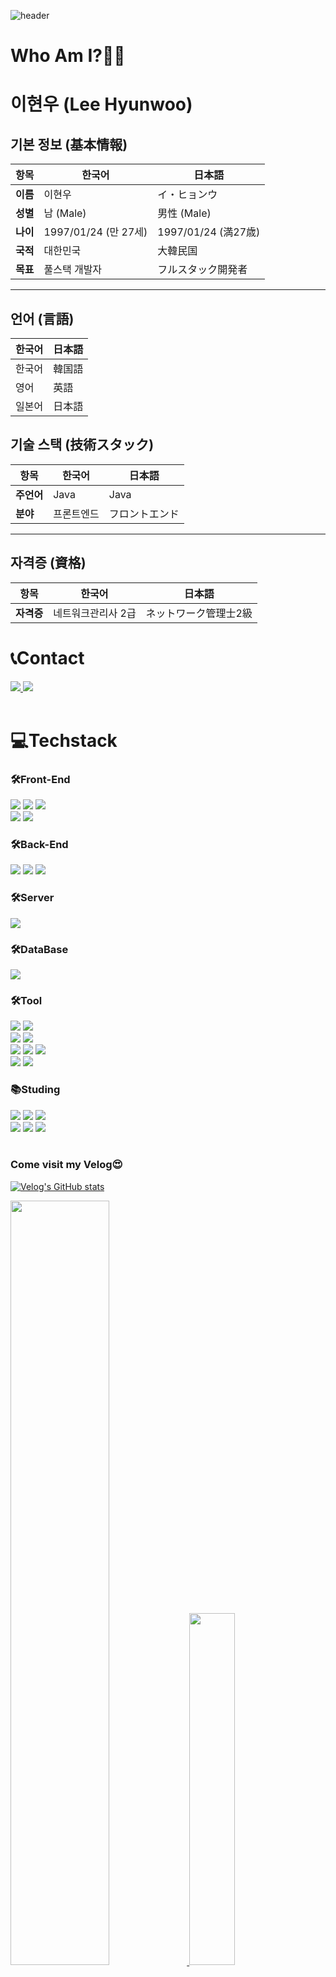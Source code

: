 ![header](https://capsule-render.vercel.app/api?type=waving&color=c9f3ff&height=240&text=WELCOME&fontColor=23a0c2&fontSize=75&fontAlign=25&fontAlignY=30&desc=toMyGitHub😍&descAlign=13&descAlignY=45%&animation=twinkling)
# Who Am I?🧑‍💻
# 이현우 (Lee Hyunwoo)
 
## 기본 정보 (基本情報)

| 항목 | 한국어  | 日本語 |
|------|-----------------|-------------------|
| **이름** | 이현우 | イ・ヒョンウ |
| **성별** | 남 (Male) | 男性 (Male) |
| **나이** | 1997/01/24 (만 27세) | 1997/01/24 (満27歳) |
| **국적** | 대한민국 | 大韓民国 |
| **목표** | 풀스택 개발자 | フルスタック開発者 |

--- 

## 언어 (言語)

| 한국어 | 日本語 |
|-----------------|-------------------|
| 한국어 | 韓国語 |
| 영어 | 英語 |
| 일본어 | 日本語 |

## 기술 스택 (技術スタック)

| 항목 | 한국어  | 日本語 |
|------|-----------------|-------------------|
| **주언어** | Java | Java |
| **분야** | 프론트엔드 | フロントエンド |

---

## 자격증 (資格)

| 항목 | 한국어  | 日本語 |
|------|-----------------|-------------------|
| **자격증** | 네트워크관리사 2급 | ネットワーク管理士2級 |



# 📞Contact
<div>
   <a href="mailto:lho90554@gmail.com">
      <img src="https://img.shields.io/badge/lho90554@gmail.com-D14836?style=for-the-badge&logo=gmail&logoColor=white"/>
   </a>
   <a href="https://velog.io/@lhw9054">
      <img src="https://img.shields.io/badge/Velog-1EBC8F?style=for-the-badge&logo=velog&logoColor=white"/>
   </a>
</div>
<br>

# 💻Techstack
<div> 
  <h3>🛠️Front-End</h3>  
    <img src="https://img.shields.io/badge/html5-E34F26?style=for-the-badge&logo=html5&logoColor=white"> 
    <img src="https://img.shields.io/badge/css-1572B6?style=for-the-badge&logo=css3&logoColor=white"> 
    <img src="https://img.shields.io/badge/JavaScript-F7DF1E?style=for-the-badge&logo=JavaScript&logoColor=white"> <br>
    <img src="https://img.shields.io/badge/Jsp-e76f00?style=for-the-badge&logo=Jsp&logoColor=white"> 
    <img src="https://img.shields.io/badge/Ajax-2c83b9?style=for-the-badge&logo=Ajax&logoColor=white"> 
        
  <h3>🛠️Back-End</h3>
    <img src="https://img.shields.io/badge/Java-ED8B00?style=for-the-badge&logo=openjdk&logoColor=white">
    <img src="https://img.shields.io/badge/Spring-6DB33F?style=for-the-badge&logo=spring&logoColor=white">
    <img src="https://img.shields.io/badge/MyBatis-000000?style=for-the-badge&logo=MyBatis&logoColor=white"> 
  
  <h3>🛠️Server</h3>
    <img src="https://img.shields.io/badge/apachetomcat-F8DC75?style=for-the-badge&logo=apachetomcat&logoColor=black"> 
  
  <h3>🛠️DataBase</h3>
    <img src="https://img.shields.io/badge/Oracle-F80000?style=for-the-badge&logo=oracle&logoColor=black">
    
  <h3>🛠️Tool</h3>
     <img src="https://img.shields.io/badge/Eclipse-2C2255?style=for-the-badge&logo=eclipse&logoColor=white">
     <img src="https://img.shields.io/badge/visualstudiocode-007ACC?style=for-the-badge&logo=visualstudiocode&logoColor=white"> <br>
     <img src="https://img.shields.io/badge/GIT-E44C30?style=for-the-badge&logo=git&logoColor=white">
     <img src="https://img.shields.io/badge/github-181717?style=for-the-badge&logo=github&logoColor=white"> <br>
     <img src="https://img.shields.io/badge/mac%20os-000000?style=for-the-badge&logo=apple&logoColor=white">
     <img src="https://img.shields.io/badge/Windows-0078D6?style=for-the-badge&logo=windows&logoColor=white">
     <img src="https://img.shields.io/badge/Linux-FCC624?style=for-the-badge&logo=linux&logoColor=black"> <br>
     <img src="https://img.shields.io/badge/notion-000000?style=for-the-badge&logo=notion&logoColor=white"> 
     <img src="https://img.shields.io/badge/microsoftexcel-217346?style=for-the-badge&logo=microsoftexcel&logoColor=white"> 
     
  <h3>📚Studing</h3>
    <img src="https://img.shields.io/badge/Python-3776AB?style=for-the-badge&logo=Python&logoColor=white">
    <img src="https://img.shields.io/badge/jquery-0769AD?style=for-the-badge&logo=jquery&logoColor=white">
    <img src="https://img.shields.io/badge/intellijidea-000000?style=for-the-badge&logo=intellijidea&logoColor=white"> <br>
    <img src="https://img.shields.io/badge/docker-%230db7ed.svg?style=for-the-badge&logo=docker&logoColor=white">
    <img src="https://img.shields.io/badge/mysql-4479A1?style=for-the-badge&logo=mysql&logoColor=white"> 
    <img src="https://img.shields.io/badge/Node.js-43853D?style=for-the-badge&logo=node.js&logoColor=white">
</div>
<br>
<p><String><h3>Come visit my Velog😍</h3></String></p>

[![Velog's GitHub stats](https://velog-readme-stats.vercel.app/api?name=lhw9054)](https://velog.io/@lhw9054/posts)

<div>
   <a href="https://github.com/lhw9054/github-readme-stats">
     <img src="https://github-readme-stats.vercel.app/api?username=lhw9054&show_icons=true&theme=material-palenight&hide_border=true&bg_color=20232a&icon_color=58A6FF&text_color=fff&title_color=58A6FF&count_private=true" width=56% />
   </a>
   <a href="https://github.com/lhw9054/github-readme-stats">
       <img src="https://github-readme-stats.vercel.app/api/top-langs/?username=lhw9054&layout=donut&show_icons=true&theme=material-palenight&hide_border=true&bg_color=20232a&icon_color=58A6FF&text_color=fff&title_color=58A6FF&count_private=true&exclude_repo=Face-Transfer-Application" width=38% />
   </a>
   <a href="https://github.com/lhw9054/github-readme-activity-graph">
       <img src="https://github-readme-activity-graph.vercel.app/graph?username=lhw9054&theme=react-dark&bg_color=20232a&hide_border=true&line=58A6FF&color=58A6FF" width=94%/>
   </a>
</div>

<img src="https://capsule-render.vercel.app/api?type=waving&color=23a0c2&height=150&section=footer" />
